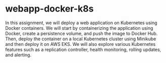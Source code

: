 # webapp-docker-k8s

In this assignment, we will deploy a web application on Kubernetes using Docker
containers. We will start by containerizing the application using Docker, create
a persistence volume, and push the image to Docker Hub. Then, deploy the
container on a local Kubernetes cluster using Minikube and then deploy it on AWS
EKS. We will also explore various Kubernetes features such as a replication
controller, health monitoring, rolling updates, and alerting.
